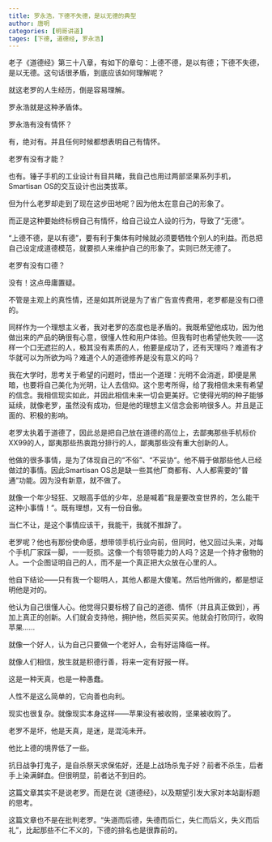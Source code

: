 ```yaml
---
title: 罗永浩，下德不失德，是以无德的典型
author: 唐明
categories: [明哥讲道]
tages: [下德, 道德经, 罗永浩]
---
```

老子《道德经》第三十八章，有如下的章句：上德不德，是以有德；下德不失德，是以无德。这句话很矛盾，到底应该如何理解呢？

就这老罗的人生经历，倒是容易理解。

罗永浩就是这种矛盾体。

<!--以上为摘要内容-->

罗永浩有没有情怀？

有，绝对有。并且任何时候都想表明自己有情怀。

老罗有没有才能？

也有。锤子手机的工业设计有目共睹，我自己也用过两部坚果系列手机，Smartisan OS的交互设计也出类拔萃。

但为什么老罗却走到了现在这步田地呢？因为他太在意自己的形象了。

而正是这种要始终标榜自己有情怀，给自己设立人设的行为，导致了“无德”。

“上德不德，是以有德”，要有利于集体有时候就必须要牺牲个别人的利益。而总把自己设定成道德模范，就要损人来维护自己的形象了。实则已然无德了。

老罗有没有口德？

没有！这点毋庸置疑。

不管是主观上的真性情，还是如其所说是为了省广告宣传费用，老罗都是没有口德的。

同样作为一个理想主义者，我对老罗的态度也是矛盾的。我既希望他成功，因为他做出来的产品的确很有心意，很懂人性和用户体验。但我有时也希望他失败——这样一个口无遮拦的人，极其没有素质的人，他要是成功了，还有天理吗？难道有才华就可以为所欲为吗？难道个人的道德修养是没有意义的吗？

我在大学时，思考关于希望的问题时，悟出一个道理：光明不会消逝，即便是黑暗，也要将自己美化为光明，让人去信仰。这个思考所得，给了我相信未来有希望的信念。我相信现实如此，并因此相信未来一切会更美好。它使得光明的种子能够延续，就像老罗，虽然没有成功，但是他的理想主义信念会影响很多人。并且是正面的、积极的影响。

老罗太执着于道德了，因此总是把自己放在道德的高位上，去鄙夷那些手机标价XX99的人，鄙夷那些热衷跑分排行的人，鄙夷那些没有重大创新的人。

他做的很多事情，是为了体现自己的“不俗”、“不妥协“。他不屑于做那些他人已经做过的事情。因此Smartisan OS总是缺一些其他厂商都有、人人都需要的”普通“功能。因为没有新意，就不做了。

就像一个年少轻狂、又眼高手低的少年，总是喊着”我是要改变世界的，怎么能干这种小事情！“。既有理想，又有一份自傲。

当仁不让，是这个事情应该干，我能干，我就不推辞了。

老罗呢？他也有那份使命感，想带领手机行业向前，但同时，他又回过头来，对每个手机厂家踩一脚，一一贬损。这像一个有领导能力的人吗？这是一个持才傲物的人。一个企图证明自己的人，而不是一个真正把大众放在心里的人。

他自下结论——只有我一个聪明人，其他人都是大傻笔。然后他所做的，都是想证明他是对的。

他认为自己很懂人心。他觉得只要标榜了自己的道德、情怀（并且真正做到），再加上真正的创新。人们就会支持他，拥护他，然后买买买。他就会打败同行，收购苹果……

就像一个好人，认为自己只要做一个老好人，会有好运降临一样。

就像人们相信，放生就是积德行善，将来一定有好报一样。

这是一种天真，也是一种愚蠢。

人性不是这么简单的，它向善也向利。

现实也很复杂。就像现实本身这样——苹果没有被收购，坚果被收购了。

老罗不是坏，他是天真，是迷，是混沌未开。

他比上德的境界低了一些。

抗日战争打鬼子，是自杀祭天求保佑好，还是上战场杀鬼子好？前者不杀生，后者手上染满鲜血。但很明显，前者达不到目的。

这篇文章其实不是说老罗。而是在说《道德经》，以及期望引发大家对本站副标题的思考。

这篇文章也不是在批判老罗。“失道而后德，失德而后仁，失仁而后义，失义而后礼”，比起那些不仁不义的，下德的排名也是很靠前的。